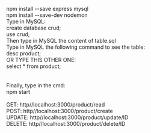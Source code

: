 npm install --save express mysql<br>
npm install --save-dev nodemon<br>
Type in MySQL:<br>
	create database crud;<br>
	use crud;<br>
Then type in MySQL the content of table.sql<br>
Type in MySQL the following command to see the table:<br>
	desc product;<br>
	OR TYPE THIS OTHER ONE:<br>
	select * from product;<br>
<br><br>
Finally, type in the cmd:<br>
npm start<br><br>
GET: http//localhost:3000/product/read<br>
POST: http//localhost:3000/product/create<br>
UPDATE: http//localhost:3000/product/update/ID<br>
DELETE: http//localhost:3000/product/delete/ID